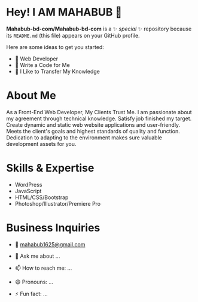 # Hey! I AM MAHABUB 👋

**Mahabub-bd-com/Mahabub-bd-com** is a ✨ _special_ ✨ repository because its `README.md` (this file) appears on your GitHub profile.

Here are some ideas to get you started:

- 🔭 Web Developer
- 🌱 Write a Code for Me
- 👯 I Like to Transfer My Knowledge

# About Me
As a Front-End Web Developer, My Clients Trust Me. I am passionate about my agreement through technical knowledge. Satisfy job finished my target. Create dynamic and static web website applications and user-friendly. Meets the client's goals and highest standards of quality and function. Dedication to adapting to the environment makes sure valuable development assets for you.

# Skills & Expertise
- WordPress
- JavaScript
- HTML/CSS/Bootstrap
- Photoshop/Illustrator/Premiere Pro

# Business Inquiries
- 💬 mahabub1625@gmail.com


- 💬 Ask me about ...
- 📫 How to reach me: ...
- 😄 Pronouns: ...
- ⚡ Fun fact: ...
